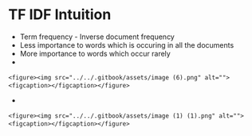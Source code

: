 # TF IDF Intuition

* Term frequency - Inverse document frequency
* Less importance to words which is occuring in all the documents
* More importance to words which occur rarely
*

    <figure><img src="../../.gitbook/assets/image (6).png" alt=""><figcaption></figcaption></figure>
*

    <figure><img src="../../.gitbook/assets/image (1) (1).png" alt=""><figcaption></figcaption></figure>

